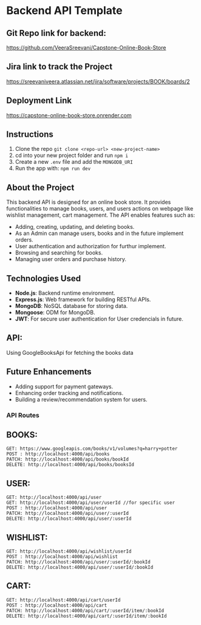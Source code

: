 # Backend API Template

## Git Repo link for backend:
https://github.com/VeeraSreevani/Capstone-Online-Book-Store

## Jira link to track the Project 
https://sreevaniveera.atlassian.net/jira/software/projects/BOOK/boards/2

## Deployment Link 
https://capstone-online-book-store.onrender.com

## Instructions

1. Clone the repo `git clone <repo-url> <new-project-name>`
2. cd into your new project folder and run `npm i`
3. Create a new `.env` file and add the `MONGODB_URI`
4. Run the app with: `npm run dev`

## About the Project

This backend API is designed for an online book store. It provides functionalities to manage books, users, and users actions on webpage like wishlist management, cart management. The API enables features such as:

- Adding, creating, updating, and deleting books.
- As an Admin can manage users, books and in the future implement orders.
- User authentication and authorization for furthur implement.
- Browsing and searching for books.
- Managing user orders and purchase history.

## Technologies Used

- **Node.js**: Backend runtime environment.
- **Express.js**: Web framework for building RESTful APIs.
- **MongoDB**: NoSQL database for storing data.
- **Mongoose**: ODM for MongoDB.
- **JWT**: For secure user authentication for User credencials in future.

## API: 
Using GoogleBooksApi for fetching the books data

## Future Enhancements

- Adding support for payment gateways.
- Enhancing order tracking and notifications.
- Building a review/recommendation system for users.

### API Routes
## BOOKS:
    GET: https://www.googleapis.com/books/v1/volumes?q=harry+potter
    POST : http://localhost:4000/api/books
    PATCH: http://localhost:4000/api/books/bookId
    DELETE: http://localhost:4000/api/books/booksId
## USER:
    GET: http://localhost:4000/api/user
    GET: http://localhost:4000/api/user/userId //for specific user
    POST : http://localhost:4000/api/user
    PATCH: http://localhost:4000/api/user/:userId
    DELETE: http://localhost:4000/api/user/:userId
## WISHLIST:
    GET: http://localhost:4000/api/wishlist/userId
    POST : http://localhost:4000/api/wishlist
    PATCH: http://localhost:4000/api/user/:userId/:bookId
    DELETE: http://localhost:4000/api/user/:userId/:bookId
## CART:
    GET: http://localhost:4000/api/cart/userId
    POST : http://localhost:4000/api/cart
    PATCH: http://localhost:4000/api/cart/:userId/item/:bookId
    DELETE: http://localhost:4000/api/cart/:userId/item/:bookId


